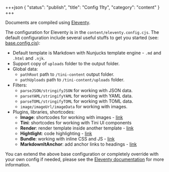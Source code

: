 +++json
{
  "status": "publish",
  "title": "Config 11ty",
  "category": "content"
}
+++

Documents are compiled using [Eleventy](https://www.11ty.dev/).

The configuration for Eleventy is in the `content/eleventy.config.cjs`. The default configuration include several useful stuffs to get you started (see: [base.config.cjs](https://github.com/tinijs/tinijs/blob/main/packages/content/11ty/base.config.cjs)):

- Default template is Markdown with Nunjucks template engine - `.md` and `.html` and `.njk`.
- Support copy of `uploads` folder to the output folder.
- Global data:
  - `pathRoot` path to `/tini-content` output folder.
  - `pathUploads` path to `/tini-content/uploads` folder.
- Filters:
  - `parseJSON/stringifyJSON` for working with JSON data.
  - `parseYAML/stringifyYAML` for working with YAML data.
  - `parseTOML/stringifyTOML` for working with TOML data.
  - `image/imageUrl/imageData` for working with images.
- Plugins, libraries, shortcodes:
  - **Image**: shortcodes for working with images - [link](https://www.11ty.dev/docs/plugins/image/)
  - **Tini**: shortcodes for working with Tini UI components
  - **Render**: render template inside another template - [link](https://www.11ty.dev/docs/plugins/render/)
  - **Hightlight**: code highlighting - [link](https://www.11ty.dev/docs/plugins/syntaxhighlight/)
  - **Bundle**: working with inline CSS and JS - [link](https://github.com/11ty/eleventy-plugin-bundle)
  - **MarkdownItAnchor**: add anchor links to headings - [link](https://github.com/valeriangalliat/markdown-it-anchor)

You can extend the above base configuration or completely override with your own config if needed, please see the [Eleventy documentation](https://www.11ty.dev/) for more information.
